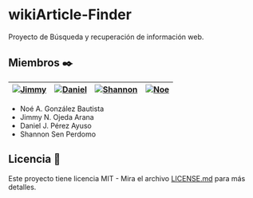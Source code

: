 # wikiArticle-Finder

Proyecto de Búsqueda y recuperación de información web.

## Miembros ✒️
| <a href="https://github.com/JimmyOjeda">![Jimmy](https://github.com/plupyt/wikiArticle-Finder/blob/main/public/assets/jimmy_profile.jpeg)</a> | <a href="https://github.com/plupyt">![Daniel](https://github.com/plupyt/wikiArticle-Finder/blob/main/public/assets/daniel_profile.jpeg)</a> | <a href="https://github.com/Shannonsen">![Shannon](https://github.com/plupyt/wikiArticle-Finder/blob/main/public/assets/shannon_profile.jpeg) </a> | <a href="https://github.com/Noe-Alejandro">![Noe](https://github.com/plupyt/wikiArticle-Finder/blob/main/public/assets/noe_profile.jpeg) </a> | 
| ----- | ----- | ----- | ----- |

* Noé A. González Bautista
* Jimmy N. Ojeda Arana
* Daniel J. Pérez Ayuso
* Shannon Sen Perdomo

## Licencia 📄

Este proyecto tiene licencia MIT - Mira el archivo [LICENSE.md](https://github.com/plupyt/wikiArticle-Finder/blob/main/LICENSE) para más detalles.